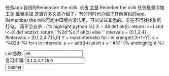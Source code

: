 <script src="https://ajax.googleapis.com/ajax/libs/jquery/3.2.1/jquery.min.js"></script>



任务app 我用的Remember the milk. 点击 [文章]
Remeber the milk 任务批量添加工具 [批量添加]
这里许多文章介绍了，有的同时也介绍了其他类似的app. Remember the milk可能中国境内没法用，可以试试其他的。实在不行就找张纸打勾。
再不会自杀..
{% highlight python %}
X = 48
def ok(i):
    return i>=1 and i<=X
def add(x):
    return ' %2d'%x if ok(x) else ''
intervals = [0,1,2,4]
#intervals = [0,1,2,4,7,15,0]
Y = max(intervals)
for i in xrange(1,X+1+Y):
    s =  '%02d:'%i
    for t in intervals:
        s += add(i-t)
    print s + ' #N1'
{% endhighlight %}


List总数: <input type="text" name="day" value="48" id="day"><br>
复习间隔: <input type="text" name="interval" value="0,1,2,4,7,15,0" id="interval"><br>
<input type="submit" value="Submit" id="submit">


<div id="plan">
</div>

<script>
function ok(x,day){
  return x>=1 && x<=day;
}
function format(x){
  if(x<10)
    return " "+x.toString();
    else 
  return x.toString();
}
function add(x,day){
  if(ok(x,day)){
    return " "+format(x);
  }else {
    return "";
  }
}
function task(day,interval){
  var X = day;
  var Y = Math.max.apply(null,interval);
  var s ="";
  for(var i=1;i<=X+Y;i++){
    s += format(i)+":";
    for(var t in interval){
      s+=add(i-interval[t],X);
    }
    s+=" #N1<br>\n"
  }
  return s;
  
};
    $("#submit").click(function(){
        var day = parseInt($("#day").val());
        var b = $("#interval").val();
        b = b.split(",");
        console.log(b);
        var interval = [];
        for(var x in b){
            interval.push(+b[x]);
        }
        var s= task(day,interval);        
        $("#plan").html(s);
        console.log(interval);
    });
</script>

[文章]: http://www.jianshu.com/search?q=Remember%20The%20Milk&page=1&type=note
[批量添加]: http://files.alnorth.com/rtm/index.html
